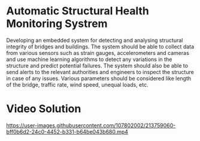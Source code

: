 # Automatic Structural Health Monitoring Systrem

Developing an embedded system for
detecting and analysing structural integrity of bridges and buildings.
The system should be able to collect data from various sensors such
as strain gauges, accelerometers and cameras and use machine
learning algorithms to detect any variations in the structure and
predict potential failures. The system should also be able to send
alerts to the relevant authorities and engineers to inspect the
structure in case of any issues. Various parameters should be
considered like length of the bridge, traffic rate, wind speed, unequal
loads, etc.


# Video Solution



https://user-images.githubusercontent.com/107802002/213759060-bff0b6d2-24c0-4452-b331-b64be043b680.mp4

